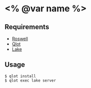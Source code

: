 # <% @var name %>

## Requirements

* [Roswell](https://github.com/roswell/roswell)
* [Qlot](https://github.com/fukamachi/qlot)
* [Lake](https://github.com/takagi/lake)

## Usage

```
$ qlot install
$ qlot exec lake server
```

